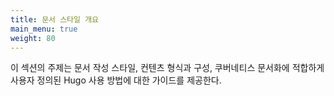 ```yaml
---
title: 문서 스타일 개요
main_menu: true
weight: 80
---
```


이 섹션의 주제는 문서 작성 스타일, 컨텐츠 형식과
구성, 쿠버네티스 문서화에 적합하게 사용자 정의된 Hugo 사용 방법에 대한
가이드를 제공한다.
